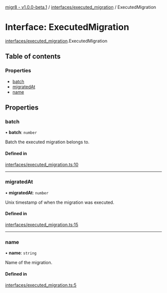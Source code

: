 [migr8 - v1.0.0-beta.1](../README.md) / [interfaces/executed_migration](../modules/interfaces_executed_migration.md) / ExecutedMigration

# Interface: ExecutedMigration

[interfaces/executed_migration](../modules/interfaces_executed_migration.md).ExecutedMigration

## Table of contents

### Properties

- [batch](interfaces_executed_migration.ExecutedMigration.md#batch)
- [migratedAt](interfaces_executed_migration.ExecutedMigration.md#migratedat)
- [name](interfaces_executed_migration.ExecutedMigration.md#name)

## Properties

### batch

• **batch**: `number`

Batch the executed migration belongs to.

#### Defined in

[interfaces/executed_migration.ts:10](https://github.com/prasadrajandran/migr8/blob/560fe49/src/interfaces/executed_migration.ts#L10)

---

### migratedAt

• **migratedAt**: `number`

Unix timestamp of when the migration was executed.

#### Defined in

[interfaces/executed_migration.ts:15](https://github.com/prasadrajandran/migr8/blob/560fe49/src/interfaces/executed_migration.ts#L15)

---

### name

• **name**: `string`

Name of the migration.

#### Defined in

[interfaces/executed_migration.ts:5](https://github.com/prasadrajandran/migr8/blob/560fe49/src/interfaces/executed_migration.ts#L5)
